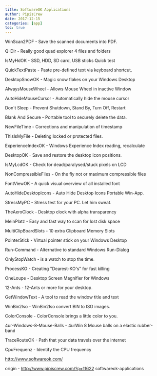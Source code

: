 ```yaml
---
title: SoftwareOK Applications
author: PipisCrew
date: 2017-12-15
categories: [app]
toc: true
---
```


WinScan2PDF - Save the scanned documents into PDF.

Q-Dir - Really good quad explorer 4 files and folders

IsMyHdOK - SSD, HDD, SD card, USB sticks Quick test

QuickTextPaste - Paste pre-defined text via keyboard shortcut.

DesktopSnowOK - Magic snow flakes on your Windows Desktop

AlwaysMouseWheel - Allows Mouse Wheel in inactive Window

AutoHideMouseCursor - Automatically hide the mouse cursor

Don't Sleep - Prevent Shutdown, Stand By, Turn Off, Restart

Blank And Secure - Portable tool to securely delete the data.

NewFileTime - Corrections and manipulation of timestamp

ThisIsMyFile - Deleting locked or protected files.

ExperienceIndexOK - Windows Experience Index reading, recalculate

DesktopOK - Save and restore the desktop icon positions.

IsMyLcdOK - Check for dead/paralysed/stuck pixels on LCD

NonCompressibleFiles - On the fly not or maximum compressible files

FontViewOK - A quick visual overview of all installed font

AutoHideDesktopIcons - Auto Hide Desktop Icons Portable Win-App.

StressMyPC - Stress test for your PC. Let him sweat.

TheAeroClock - Desktop clock with alpha transparency

MeinPlatz - Easy and fast way to scan for lost disk space

MultiClipBoardSlots - 10 extra Clipboard Memory Slots

PointerStick - Virtual pointer stick on your Windows Desktop

Run-Command - Alternative to standard Windows Run-Dialog

OnlyStopWatch - is a watch to stop the time.

ProcessKO - Creating "Dearest-KO's" for fast killing

OneLoupe - Desktop Screen Magnifier for Windows

12-Ants - 12-Ants or more for your desktop.

GetWindowText - A tool to read the window title and text

WinBin2Iso - WinBin2Iso convert BIN to ISO images.

ColorConsole - ColorConsole brings a little color to you.

4ur-Windows-8-Mouse-Balls - 4urWin 8 Mouse balls on a elastic rubber-band

TraceRouteOK - Path that your data travels over the internet

CpuFrequenz - Identify the CPU frequency

http://www.softwareok.com/

origin - http://www.pipiscrew.com/?p=11622 softwareok-applications